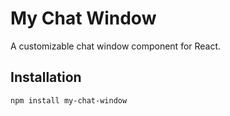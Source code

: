 # My Chat Window

A customizable chat window component for React.

## Installation

```bash
npm install my-chat-window
